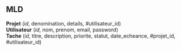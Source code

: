 ## MLD

**Projet** (_id_, denomination, details, #utilisateur_id)  
**Utilisateur** (_id_, nom, prenom, email, password)  
**Tache** (_id_, titre, description, priorite, statut, date_echeance, #projet_id, #utilisateur_id)